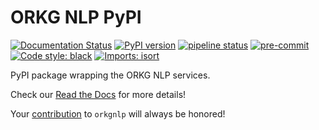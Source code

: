 # ORKG NLP PyPI
[![Documentation Status](https://readthedocs.org/projects/orkg-nlp-pypi/badge/?version=latest)](https://orkg-nlp-pypi.readthedocs.io/en/latest/?badge=latest)
[![PyPI version](https://badge.fury.io/py/orkgnlp.svg)](https://badge.fury.io/py/orkgnlp)
[![pipeline status](https://gitlab.com/TIBHannover/orkg/nlp/orkg-nlp-pypi/badges/main/pipeline.svg)](https://gitlab.com/TIBHannover/orkg/nlp/orkg-nlp-pypi/-/commits/main)
[![pre-commit](https://img.shields.io/badge/pre--commit-enabled-brightgreen?logo=pre-commit)](https://github.com/pre-commit/pre-commit)
[![Code style: black](https://img.shields.io/badge/code%20style-black-000000.svg)](https://github.com/psf/black)
[![Imports: isort](https://img.shields.io/badge/%20imports-isort-%231674b1?style=flat&labelColor=ef8336)](https://pycqa.github.io/isort/)

PyPI package wrapping the ORKG NLP services.

Check our [Read the Docs](https://orkg-nlp-pypi.readthedocs.io/en/latest/) for more details!

Your [contribution](https://orkg-nlp-pypi.readthedocs.io/en/latest/contribute.html) to `orkgnlp` will always be honored!
